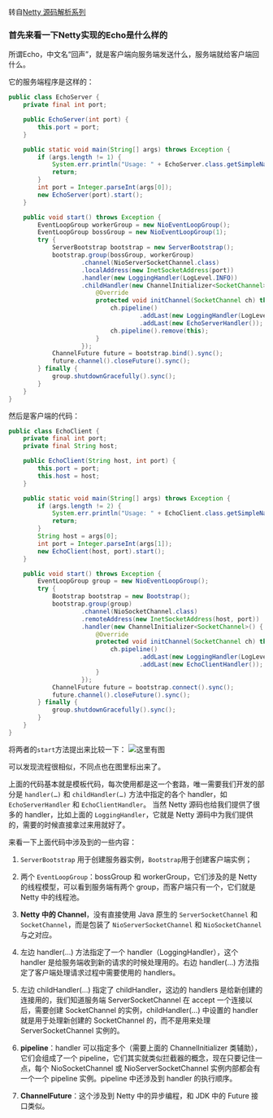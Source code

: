 转自[Netty 源码解析系列](https://www.javadoop.com/post/netty-part-1)
### 首先来看一下Netty实现的Echo是什么样的
所谓Echo，中文名“回声”，就是客户端向服务端发送什么，服务端就给客户端回什么。

它的服务端程序是这样的：
```java
public class EchoServer {
    private final int port;

    public EchoServer(int port) {
        this.port = port;
    }

    public static void main(String[] args) throws Exception {
        if (args.length != 1) {
            System.err.println("Usage: " + EchoServer.class.getSimpleName() + " <port> ");
            return;
        }
        int port = Integer.parseInt(args[0]);
        new EchoServer(port).start();
    }

    public void start() throws Exception {
        EventLoopGroup workerGroup = new NioEventLoopGroup();
        EventLoopGroup bossGroup = new NioEventLoopGroup(1);
        try {
            ServerBootstrap bootstrap = new ServerBootstrap();
            bootstrap.group(bossGroup, workerGroup)
                    .channel(NioServerSocketChannel.class)
                    .localAddress(new InetSocketAddress(port))
                    .handler(new LoggingHandler(LogLevel.INFO))
                    .childHandler(new ChannelInitializer<SocketChannel>() {
                        @Override
                        protected void initChannel(SocketChannel ch) throws Exception {
                            ch.pipeline()
                                    .addLast(new LoggingHandler(LogLevel.INFO))
                                    .addLast(new EchoServerHandler());
                            ch.pipeline().remove(this);
                        }
                    });
            ChannelFuture future = bootstrap.bind().sync();
            future.channel().closeFuture().sync();
        } finally {
            group.shutdownGracefully().sync();
        }
    }
}
```
然后是客户端的代码：
```java
public class EchoClient {
    private final int port;
    private final String host;

    public EchoClient(String host, int port) {
        this.port = port;
        this.host = host;
    }

    public static void main(String[] args) throws Exception {
        if (args.length != 2) {
            System.err.println("Usage: " + EchoClient.class.getSimpleName() + "<host> <port>");
            return;
        }
        String host = args[0];
        int port = Integer.parseInt(args[1]);
        new EchoClient(host, port).start();
    }

    public void start() throws Exception {
        EventLoopGroup group = new NioEventLoopGroup();
        try {
            Bootstrap bootstrap = new Bootstrap();
            bootstrap.group(group)
                    .channel(NioSocketChannel.class)
                    .remoteAddress(new InetSocketAddress(host, port))
                    .handler(new ChannelInitializer<SocketChannel>() {
                        @Override
                        protected void initChannel(SocketChannel ch) throws Exception {
                            ch.pipeline()
                                    .addLast(new LoggingHandler(LogLevel.INFO))
                                    .addLast(new EchoClientHandler());
                        }
                    });
            ChannelFuture future = bootstrap.connect().sync();
            future.channel().closeFuture().sync();
        } finally {
            group.shutdownGracefully().sync();
        }
    }
}
```
将两者的`start`方法提出来比较一下：
![这里有图](https://www.javadoop.com/blogimages/netty-source/5.png)

可以发现流程很相似，不同点也在图里标出来了。

上面的代码基本就是模板代码，每次使用都是这一个套路，唯一需要我们开发的部分是 `handler(…)` 和 `childHandler(…)` 方法中指定的各个 handler，如 `EchoServerHandler` 和 `EchoClientHandler`。
当然 Netty 源码也给我们提供了很多的 handler，比如上面的 `LoggingHandler`，它就是 Netty 源码中为我们提供的，需要的时候直接拿过来用就好了。

来看一下上面代码中涉及到的一些内容：
1. `ServerBootstrap` 用于创建服务器实例，`Bootstrap`用于创建客户端实例；

2. 两个 `EventLoopGroup`：bossGroup 和 workerGroup，它们涉及的是 Netty 的线程模型，可以看到服务端有两个 group，而客户端只有一个，它们就是 Netty 中的线程池。

3. **Netty 中的 Channel**，没有直接使用 Java 原生的 `ServerSocketChannel` 和 `SocketChannel`，而是包装了 `NioServerSocketChannel` 和 `NioSocketChannel` 与之对应。

4. 左边 handler(…) 方法指定了一个 handler（LoggingHandler），这个 handler 是给服务端收到新的请求的时候处理用的。右边 handler(...) 方法指定了客户端处理请求过程中需要使用的 handlers。

5. 左边 childHandler(…) 指定了 childHandler，这边的 handlers 是给新创建的连接用的，我们知道服务端 ServerSocketChannel 在 accept 一个连接以后，需要创建 SocketChannel 的实例，childHandler(…) 中设置的 handler 就是用于处理新创建的 SocketChannel 的，而不是用来处理 ServerSocketChannel 实例的。

6. **pipeline**：handler 可以指定多个（需要上面的 ChannelInitializer 类辅助），它们会组成了一个 pipeline，它们其实就类似拦截器的概念，现在只要记住一点，每个 NioSocketChannel 或 NioServerSocketChannel 实例内部都会有一个一个 pipeline 实例。pipeline 中还涉及到 handler 的执行顺序。

7. **ChannelFuture**：这个涉及到 Netty 中的异步编程，和 JDK 中的 Future 接口类似。

